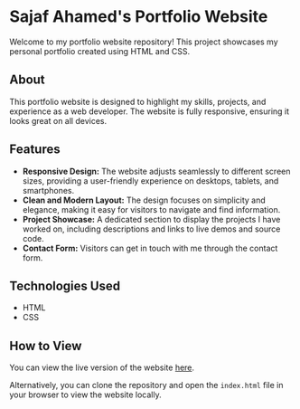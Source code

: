 # Sajaf Ahamed's Portfolio Website

Welcome to my portfolio website repository! This project showcases my personal portfolio created using HTML and CSS.

## About

This portfolio website is designed to highlight my skills, projects, and experience as a web developer. The website is fully responsive, ensuring it looks great on all devices.

## Features

- **Responsive Design:** The website adjusts seamlessly to different screen sizes, providing a user-friendly experience on desktops, tablets, and smartphones.
- **Clean and Modern Layout:** The design focuses on simplicity and elegance, making it easy for visitors to navigate and find information.
- **Project Showcase:** A dedicated section to display the projects I have worked on, including descriptions and links to live demos and source code.
- **Contact Form:** Visitors can get in touch with me through the contact form.

## Technologies Used

- HTML
- CSS

## How to View

You can view the live version of the website [here](https://zorroshp.github.io/portfolio-simple-website/).

Alternatively, you can clone the repository and open the `index.html` file in your browser to view the website locally.


